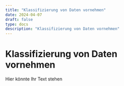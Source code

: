 ```yaml
---
title: "Klassifizierung von Daten vornehmen"
date: 2024-04-07
draft: false
type: docs
description: "Klassifizierung von Daten vornehmen"
---
```


# Klassifizierung von Daten vornehmen

Hier könnte Ihr Text stehen